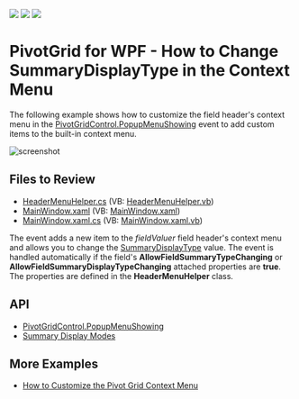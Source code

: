 <!-- default badges list -->
![](https://img.shields.io/endpoint?url=https://codecentral.devexpress.com/api/v1/VersionRange/128578583/22.2.2%2B)
[![](https://img.shields.io/badge/Open_in_DevExpress_Support_Center-FF7200?style=flat-square&logo=DevExpress&logoColor=white)](https://supportcenter.devexpress.com/ticket/details/E20028)
[![](https://img.shields.io/badge/📖_How_to_use_DevExpress_Examples-e9f6fc?style=flat-square)](https://docs.devexpress.com/GeneralInformation/403183)
<!-- default badges end -->

# PivotGrid for WPF - How to Change SummaryDisplayType in the Context Menu

The following example shows how to customize the field header's context menu in the [PivotGridControl.PopupMenuShowing](https://docs.devexpress.com/WPF/DevExpress.Xpf.PivotGrid.PivotGridControl.PopupMenuShowing) event to add custom items to the built-in context menu. 

![screenshot](/images/screenshot.png)

<!-- default file list -->
## Files to Review

* [HeaderMenuHelper.cs](./CS/HeaderMenuCustomizationExample/HeaderMenuHelper.cs) (VB: [HeaderMenuHelper.vb](./VB/HeaderMenuCustomizationExample/HeaderMenuHelper.vb))
* [MainWindow.xaml](./CS/HeaderMenuCustomizationExample/MainWindow.xaml) (VB: [MainWindow.xaml](./VB/HeaderMenuCustomizationExample/MainWindow.xaml))
* [MainWindow.xaml.cs](./CS/HeaderMenuCustomizationExample/MainWindow.xaml.cs) (VB: [MainWindow.xaml.vb](./VB/HeaderMenuCustomizationExample/MainWindow.xaml.vb))
<!-- default file list end -->

The event adds a new item to the _fieldValuer_ field header's context menu and allows you to change the [SummaryDisplayType](https://docs.devexpress.com/WPF/8053/controls-and-libraries/pivot-grid/data-shaping/aggregation/summaries/summary-display-modes) value.
The event is handled automatically if the field's **AllowFieldSummaryTypeChanging** or  **AllowFieldSummaryDisplayTypeChanging** attached properties are **true**. The properties are defined in the **HeaderMenuHelper** class.

## API
- [PivotGridControl.PopupMenuShowing](https://docs.devexpress.com/WPF/DevExpress.Xpf.PivotGrid.PivotGridControl.PopupMenuShowing)
- [Summary Display Modes](https://docs.devexpress.com/WPF/8053/controls-and-libraries/pivot-grid/data-shaping/aggregation/summaries/summary-display-modes)

## More Examples

* [How to Customize the Pivot Grid Context Menu](https://github.com/DevExpress-Examples/how-to-create-a-context-menu-for-field-values-e2205)
